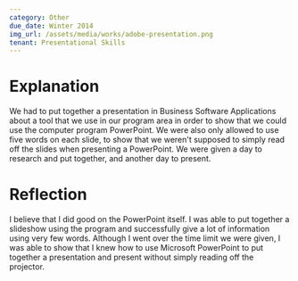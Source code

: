 ```yaml
---
category: Other
due_date: Winter 2014
img_url: /assets/media/works/adobe-presentation.png
tenant: Presentational Skills
---
```

# Explanation
We had to put together a presentation in Business Software Applications about a tool that we use in our program area in order to show that we could use the computer program PowerPoint. We were also only allowed to use five words on each slide, to show that we weren't supposed to simply read off the slides when presenting a PowerPoint. We were given a day to research and put together, and another day to present.

# Reflection
I believe that I did good on the PowerPoint itself. I was able to put together a slideshow using the program and successfully give a lot of information using very few words. Although I went over the time limit we were given, I was able to show that I knew how to use Microsoft PowerPoint to put together a presentation and present without simply reading off the projector.
